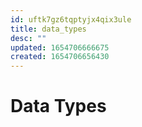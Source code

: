 ```yaml
---
id: uftk7gz6tqptyjx4qix3ule
title: data_types
desc: ""
updated: 1654706666675
created: 1654706656430
---
```


# Data Types
